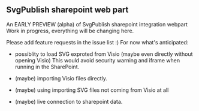 ## SvgPublish sharepoint web part

An EARLY PREVIEW (alpha) of SvgPublish sharepoint integration webpart
Work in progress, everything will be changing here.

Please add feature requests in the issue list :)
For now what's anticipated:
- possiblity to load SVG exproted from Visio (maybe even directly without opening Visio)
This would avoid security warning and iframe when running in the SharePoint.

- (maybe) importing Visio files directly.

- (maybe) using importing SVG files not coming from Visio at all

- (maybe) live connection to sharepoint data.
